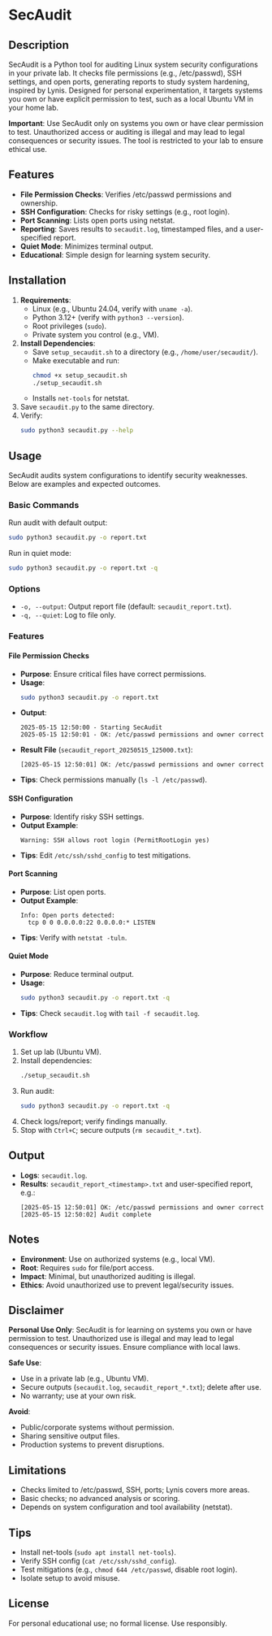 # SecAudit

## Description
SecAudit is a Python tool for auditing Linux system security configurations in your private lab. It checks file permissions (e.g., /etc/passwd), SSH settings, and open ports, generating reports to study system hardening, inspired by Lynis. Designed for personal experimentation, it targets systems you own or have explicit permission to test, such as a local Ubuntu VM in your home lab.

**Important**: Use SecAudit only on systems you own or have clear permission to test. Unauthorized access or auditing is illegal and may lead to legal consequences or security issues. The tool is restricted to your lab to ensure ethical use.

## Features
- **File Permission Checks**: Verifies /etc/passwd permissions and ownership.
- **SSH Configuration**: Checks for risky settings (e.g., root login).
- **Port Scanning**: Lists open ports using netstat.
- **Reporting**: Saves results to `secaudit.log`, timestamped files, and a user-specified report.
- **Quiet Mode**: Minimizes terminal output.
- **Educational**: Simple design for learning system security.

## Installation
1. **Requirements**:
   - Linux (e.g., Ubuntu 24.04, verify with `uname -a`).
   - Python 3.12+ (verify with `python3 --version`).
   - Root privileges (`sudo`).
   - Private system you control (e.g., VM).
2. **Install Dependencies**:
   - Save `setup_secaudit.sh` to a directory (e.g., `/home/user/secaudit/`).
   - Make executable and run:
     ```bash
     chmod +x setup_secaudit.sh
     ./setup_secaudit.sh
     ```
   - Installs `net-tools` for netstat.
3. Save `secaudit.py` to the same directory.
4. Verify:
   ```bash
   sudo python3 secaudit.py --help
   ```

## Usage
SecAudit audits system configurations to identify security weaknesses. Below are examples and expected outcomes.

### Basic Commands
Run audit with default output:
```bash
sudo python3 secaudit.py -o report.txt
```

Run in quiet mode:
```bash
sudo python3 secaudit.py -o report.txt -q
```

### Options
- `-o, --output`: Output report file (default: `secaudit_report.txt`).
- `-q, --quiet`: Log to file only.

### Features

#### File Permission Checks
- **Purpose**: Ensure critical files have correct permissions.
- **Usage**:
  ```bash
  sudo python3 secaudit.py -o report.txt
  ```
- **Output**:
  ```
  2025-05-15 12:50:00 - Starting SecAudit
  2025-05-15 12:50:01 - OK: /etc/passwd permissions and owner correct
  ```
- **Result File** (`secaudit_report_20250515_125000.txt`):
  ```
  [2025-05-15 12:50:01] OK: /etc/passwd permissions and owner correct
  ```
- **Tips**: Check permissions manually (`ls -l /etc/passwd`).

#### SSH Configuration
- **Purpose**: Identify risky SSH settings.
- **Output Example**:
  ```
  Warning: SSH allows root login (PermitRootLogin yes)
  ```
- **Tips**: Edit `/etc/ssh/sshd_config` to test mitigations.

#### Port Scanning
- **Purpose**: List open ports.
- **Output Example**:
  ```
  Info: Open ports detected:
    tcp 0 0 0.0.0.0:22 0.0.0.0:* LISTEN
  ```
- **Tips**: Verify with `netstat -tuln`.

#### Quiet Mode
- **Purpose**: Reduce terminal output.
- **Usage**:
  ```bash
  sudo python3 secaudit.py -o report.txt -q
  ```
- **Tips**: Check `secaudit.log` with `tail -f secaudit.log`.

### Workflow
1. Set up lab (Ubuntu VM).
2. Install dependencies:
   ```bash
   ./setup_secaudit.sh
   ```
3. Run audit:
   ```bash
   sudo python3 secaudit.py -o report.txt -q
   ```
4. Check logs/report; verify findings manually.
5. Stop with `Ctrl+C`; secure outputs (`rm secaudit_*.txt`).

## Output
- **Logs**: `secaudit.log`.
- **Results**: `secaudit_report_<timestamp>.txt` and user-specified report, e.g.:
  ```
  [2025-05-15 12:50:01] OK: /etc/passwd permissions and owner correct
  [2025-05-15 12:50:02] Audit complete
  ```

## Notes
- **Environment**: Use on authorized systems (e.g., local VM).
- **Root**: Requires `sudo` for file/port access.
- **Impact**: Minimal, but unauthorized auditing is illegal.
- **Ethics**: Avoid unauthorized use to prevent legal/security issues.

## Disclaimer
**Personal Use Only**: SecAudit is for learning on systems you own or have permission to test. Unauthorized use is illegal and may lead to legal consequences or security issues. Ensure compliance with local laws.

**Safe Use**:
- Use in a private lab (e.g., Ubuntu VM).
- Secure outputs (`secaudit.log`, `secaudit_report_*.txt`); delete after use.
- No warranty; use at your own risk.

**Avoid**:
- Public/corporate systems without permission.
- Sharing sensitive output files.
- Production systems to prevent disruptions.

## Limitations
- Checks limited to /etc/passwd, SSH, ports; Lynis covers more areas.
- Basic checks; no advanced analysis or scoring.
- Depends on system configuration and tool availability (netstat).

## Tips
- Install net-tools (`sudo apt install net-tools`).
- Verify SSH config (`cat /etc/ssh/sshd_config`).
- Test mitigations (e.g., `chmod 644 /etc/passwd`, disable root login).
- Isolate setup to avoid misuse.

## License
For personal educational use; no formal license. Use responsibly.